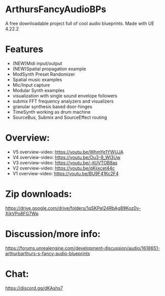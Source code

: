 # ArthursFancyAudioBPs

A free downloadable project full of cool audio blueprints.
Made with UE 4.22.2

# Features
- (NEW)Midi input/output
- (NEW)Spatial propagation example
- ModSynth Preset Randomizer
- Spatial music examples
- Mic/Input capture
- Modular Synth examples
- visualization with single sound envelope followers
- submix FFT frequency analyzers and visualizers
- granular synthesis based door-hinges
- TimeSynth working as drum machine
- SourceBus, Submix and SourceEffect routing


# Overview:

- V5 overview-video: https://youtu.be/WhmYe1YWUJA
- V4 overview-video: https://youtu.be/Ou3-9_WI3Uw
- V3 overview-video: https://youtu.be/-itUVTOB8as
- V2 overview-video: https://youtu.be/qKjixcet44c
- V1 overview-video: https://youtu.be/BU9F41Kc2F4

# Zip downloads: 
https://drive.google.com/drive/folders/1qSKPeI24RbAg89Koz0v-XikVPo8FG7Wp

# Discussion/more info: 
https://forums.unrealengine.com/development-discussion/audio/1618651-arthurbarthurs-s-fancy-audio-blueprints

# Chat:
https://discord.gg/dKAshs7 
